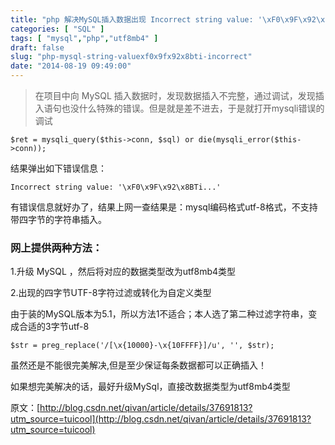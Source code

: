 ```yaml
---
title: "php 解决MySQL插入数据出现 Incorrect string value: '\xF0\x9F\x92\x8BTi...'错误"
categories: [ "SQL" ]
tags: [ "mysql","php","utf8mb4" ]
draft: false
slug: "php-mysql-string-valuexf0x9fx92x8bti-incorrect"
date: "2014-08-19 09:49:00"
---
```


> 在项目中向 MySQL
> 插入数据时，发现数据插入不完整，通过调试，发现插入语句也没什么特殊的错误。但是就是差不进去，于是就打开mysqli错误的调试

    $ret = mysqli_query($this->conn, $sql) or die(mysqli_error($this->conn));

结果弹出如下错误信息：

    Incorrect string value: '\xF0\x9F\x92\x8BTi...'

有错误信息就好办了，结果上网一查结果是：mysql编码格式utf-8格式，不支持带四字节的字符串插入。

### 网上提供两种方法：

1.升级 MySQL ，然后将对应的数据类型改为utf8mb4类型

2.出现的四字节UTF-8字符过滤或转化为自定义类型


<!--more-->


由于装的MySQL版本为5.1，所以方法1不适合；本人选了第二种过滤字符串，变成合适的3字节utf-8

    $str = preg_replace('/[\x{10000}-\x{10FFFF}]/u', '', $str);

虽然还是不能很完美解决,但是至少保证每条数据都可以正确插入！

如果想完美解决的话，最好升级MySql，直接改数据类型为utf8mb4类型

原文：[http://blog.csdn.net/qivan/article/details/37691813?utm_source=tuicool](http://blog.csdn.net/qivan/article/details/37691813?utm_source=tuicool)